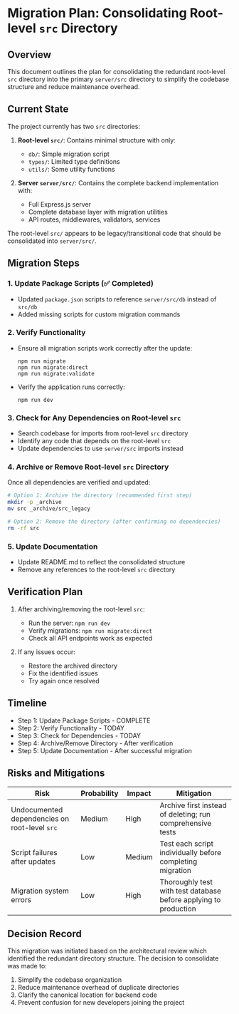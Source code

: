 # Migration Plan: Consolidating Root-level `src` Directory

## Overview

This document outlines the plan for consolidating the redundant root-level `src` directory into the primary `server/src` directory to simplify the codebase structure and reduce maintenance overhead.

## Current State

The project currently has two `src` directories:

1. **Root-level `src/`**: Contains minimal structure with only:
   - `db/`: Simple migration script
   - `types/`: Limited type definitions
   - `utils/`: Some utility functions

2. **Server `server/src/`**: Contains the complete backend implementation with:
   - Full Express.js server
   - Complete database layer with migration utilities
   - API routes, middlewares, validators, services

The root-level `src/` appears to be legacy/transitional code that should be consolidated into `server/src/`.

## Migration Steps

### 1. Update Package Scripts (✅ Completed)

- Updated `package.json` scripts to reference `server/src/db` instead of `src/db`
- Added missing scripts for custom migration commands

### 2. Verify Functionality

- Ensure all migration scripts work correctly after the update:
  ```
  npm run migrate
  npm run migrate:direct
  npm run migrate:validate
  ```
- Verify the application runs correctly:
  ```
  npm run dev
  ```

### 3. Check for Any Dependencies on Root-level `src`

- Search codebase for imports from root-level `src` directory
- Identify any code that depends on the root-level `src`
- Update dependencies to use `server/src` imports instead

### 4. Archive or Remove Root-level `src` Directory

Once all dependencies are verified and updated:

```bash
# Option 1: Archive the directory (recommended first step)
mkdir -p _archive
mv src _archive/src_legacy

# Option 2: Remove the directory (after confirming no dependencies)
rm -rf src
```

### 5. Update Documentation

- Update README.md to reflect the consolidated structure
- Remove any references to the root-level `src` directory

## Verification Plan

1. After archiving/removing the root-level `src`:
   - Run the server: `npm run dev`
   - Verify migrations: `npm run migrate:direct`
   - Check all API endpoints work as expected

2. If any issues occur:
   - Restore the archived directory
   - Fix the identified issues
   - Try again once resolved

## Timeline

- Step 1: Update Package Scripts - COMPLETE
- Step 2: Verify Functionality - TODAY
- Step 3: Check for Dependencies - TODAY
- Step 4: Archive/Remove Directory - After verification
- Step 5: Update Documentation - After successful migration

## Risks and Mitigations

| Risk | Probability | Impact | Mitigation |
|------|------------|--------|------------|
| Undocumented dependencies on root-level `src` | Medium | High | Archive first instead of deleting; run comprehensive tests |
| Script failures after updates | Low | Medium | Test each script individually before completing migration |
| Migration system errors | Low | High | Thoroughly test with test database before applying to production |

## Decision Record

This migration was initiated based on the architectural review which identified the redundant directory structure. The decision to consolidate was made to:

1. Simplify the codebase organization
2. Reduce maintenance overhead of duplicate directories
3. Clarify the canonical location for backend code
4. Prevent confusion for new developers joining the project 